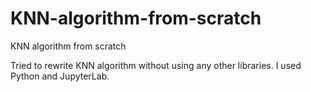 # KNN-algorithm-from-scratch
KNN algorithm from scratch


Tried to rewrite KNN algorithm without using any other libraries.
I used Python and JupyterLab.
